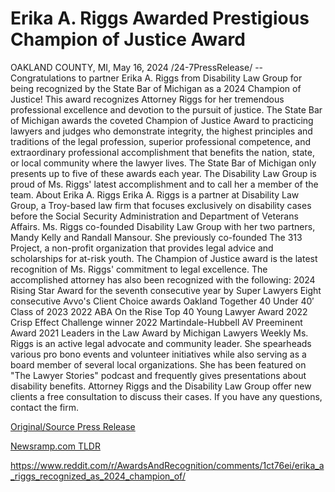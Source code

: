 # Erika A. Riggs Awarded Prestigious Champion of Justice Award

OAKLAND COUNTY, MI, May 16, 2024 /24-7PressRelease/ -- Congratulations to partner Erika A. Riggs from Disability Law Group for being recognized by the State Bar of Michigan as a 2024 Champion of Justice! This award recognizes Attorney Riggs for her tremendous professional excellence and devotion to the pursuit of justice.  The State Bar of Michigan awards the coveted Champion of Justice Award to practicing lawyers and judges who demonstrate integrity, the highest principles and traditions of the legal profession, superior professional competence, and extraordinary professional accomplishment that benefits the nation, state, or local community where the lawyer lives. The State Bar of Michigan only presents up to five of these awards each year.  The Disability Law Group is proud of Ms. Riggs' latest accomplishment and to call her a member of the team.  About Erika A. Riggs Erika A. Riggs is a partner at Disability Law Group, a Troy-based law firm that focuses exclusively on disability cases before the Social Security Administration and Department of Veterans Affairs. Ms. Riggs co-founded Disability Law Group with her two partners, Mandy Kelly and Randall Mansour. She previously co-founded The 313 Project, a non-profit organization that provides legal advice and scholarships for at-risk youth. The Champion of Justice award is the latest recognition of Ms. Riggs' commitment to legal excellence. The accomplished attorney has also been recognized with the following:  2024 Rising Star Award for the seventh consecutive year by Super Lawyers  Eight consecutive Avvo's Client Choice awards Oakland Together 40 Under 40′ Class of 2023 2022 ABA On the Rise Top 40 Young Lawyer Award 2022 Crisp Effect Challenge winner 2022 Martindale-Hubbell AV Preeminent Award 2021 Leaders in the Law Award by Michigan Lawyers Weekly  Ms. Riggs is an active legal advocate and community leader. She spearheads various pro bono events and volunteer initiatives while also serving as a board member of several local organizations. She has been featured on "The Lawyer Stories" podcast and frequently gives presentations about disability benefits.   Attorney Riggs and the Disability Law Group offer new clients a free consultation to discuss their cases. If you have any questions, contact the firm. 

[Original/Source Press Release](https://www.24-7pressrelease.com/press-release/510941/erika-a-riggs-awarded-prestigious-champion-of-justice-award)
                    

[Newsramp.com TLDR](None) 

https://www.reddit.com/r/AwardsAndRecognition/comments/1ct76ei/erika_a_riggs_recognized_as_2024_champion_of/